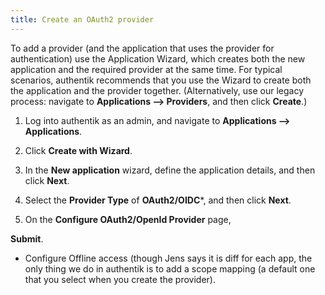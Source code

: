 ```yaml
---
title: Create an OAuth2 provider
---
```


To add a provider (and the application that uses the provider for authentication) use the Application Wizard, which creates both the new application and the required provider at the same time. For typical scenarios, authentik recommends that you use the Wizard to create both the application and the provider together. (Alternatively, use our legacy process: navigate to **Applications --> Providers**, and then click **Create**.)

1. Log into authentik as an admin, and navigate to **Applications --> Applications**.

2. Click **Create with Wizard**.

3. In the **New application** wizard, define the application details, and then click **Next**.

4. Select the **Provider Type** of **OAuth2/OIDC***, and then click **Next**.

5. On the **Configure OAuth2/OpenId Provider** page,

**Submit**.


-   Configure Offline access (though Jens says it is diff for each app, the only thing we do in authentik is to add a scope mapping (a default one that you select when you create the provider).
